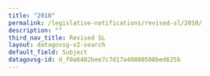 ```yaml
---
title: "2010"
permalink: /legislative-notifications/revised-sl/2010/
description: ""
third_nav_title: Revised SL
layout: datagovsg-v2-search
default_field: Subject
datagovsg-id: d_f0a6482bee7c7d17a40880508bed625b
---
```

